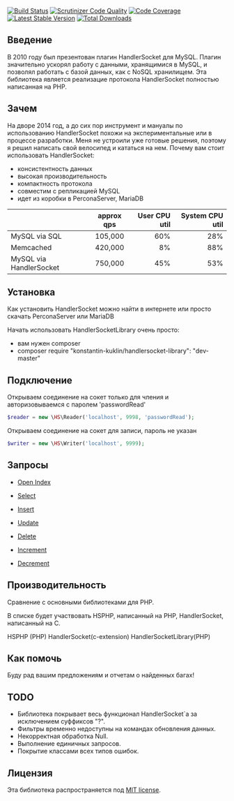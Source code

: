 [![Build Status](https://travis-ci.org/KonstantinKuklin/HandlerSocketLibrary.svg?branch=master)](https://travis-ci.org/KonstantinKuklin/HandlerSocketLibrary)
[![Scrutinizer Code Quality](https://scrutinizer-ci.com/g/KonstantinKuklin/HandlerSocketLibrary/badges/quality-score.png?b=master)](https://scrutinizer-ci.com/g/KonstantinKuklin/HandlerSocketLibrary/?branch=master)
[![Code Coverage](https://scrutinizer-ci.com/g/KonstantinKuklin/HandlerSocketLibrary/badges/coverage.png?b=master)](https://scrutinizer-ci.com/g/KonstantinKuklin/HandlerSocketLibrary/?branch=master)
[![Latest Stable Version](https://poser.pugx.org/konstantin-kuklin/handlersocket-library/v/stable.png)](https://packagist.org/packages/konstantin-kuklin/handlersocket-library)
[![Total Downloads](https://poser.pugx.org/konstantin-kuklin/handlersocket-library/downloads.png)](https://packagist.org/packages/konstantin-kuklin/handlersocket-library)

Введение
------------
В 2010 году был презентован плагин HandlerSocket для MySQL. Плагин значительно ускорял работу с данными, хранящимися в MySQL, и позволял работать с базой данных, как с NoSQL хранилищем.
Эта библиотека является реализацие протокола HandlerSocket полностью написанная на PHP.

Зачем
------------
На дворе 2014 год, а до сих пор инструмент и мануалы по использованию HandlerSocket похожи на экспериментальные или в процессе разработки. Меня не устроили уже готовые решения, поэтому я решил написать свой велосипед и кататься на нем.
Почему вам стоит использовать HandlerSocket:
- консистентность данных
- высокая производительность
- компактность протокола
- совместим с репликацией MySQL
- идет из коробки в PerconaServer, MariaDB

|                       | approx qps | User CPU util     |      System CPU util |
| --------------------- |:----------:| -----------------:|---------------------:|
|MySQL via SQL          |105,000     |60%                |28%                   |
|Memcached              |420,000     |8%                 |88%                   |
|MySQL via HandlerSocket|750,000     |45%                |53%                   |

Установка
------------
Как установить HandlerSocket можно найти в интернете или просто скачать PerconaServer или MariaDB

Начать использовать HandlerSocketLibrary очень просто:
- вам нужен composer
- composer require "konstantin-kuklin/handlersocket-library": "dev-master"

Подключение
------------
Открываем соединение на сокет только для чления и авторизовываемся с паролем 'passwordRead'

```php
$reader = new \HS\Reader('localhost', 9998, 'passwordRead');
```

Открываем соединение на сокет для записи, пароль не указан

```php
$writer = new \HS\Writer('localhost', 9999);
```

Запросы
------------
- [Open Index](docs/rus/OpenIndex.md)

- [Select](docs/rus/Select.md)

- [Insert](docs/rus/Insert.md)

- [Update](docs/rus/Update.md)

- [Delete](docs/rus/Delete.md)

- [Increment](docs/rus/Increment.md)

- [Decrement](docs/rus/Decrement.md)

Производительность
------------
Сравнение с основными библиотеками для PHP.

В списке будет участвовать HSPHP, написанный на PHP, HandlerSocket, написанный на С.

HSPHP (PHP)
HandlerSocket(c-extension)
HandlerSocketLibrary(PHP)

Как помочь
------------
Буду рад вашим предложениям и отчетам о найденных багах!

TODO
------------
 - Библиотека покрывает весь функционал HandlerSocket`а за исключением суффиксов "?".
 - Фильтры временно недоступны на командах обновления данных.
 - Некорректная обработка Null.
 - Выполнение единичных запросов.
 - Покрытие классами всех типов ошибок.

Лицензия
-------

Эта библиотека распространяется под [MIT license](docs/LICENSE).
